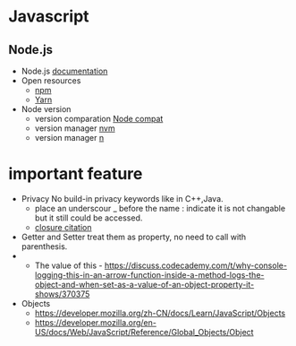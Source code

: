 # Javascript

## Node.js 
  - Node.js [documentation](https://nodejs.org/dist/latest/docs/api/documentation.html)
  - Open resources 
    - [npm](https://www.npmjs.com/) 
    - [Yarn](https://classic.yarnpkg.com/en/)
  - Node version
    - version comparation [Node compat](https://node.green/)
    - version manager [nvm](https://github.com/nvm-sh/nvm) 
    - version manager [n](https://github.com/nvm-sh/nvm)

# important feature 
  - Privacy 
    No build-in privacy keywords like in C++,Java.
    - place an underscour _ before the name : indicate it is not changable but it still could be accessed.
    - [closure citation](https://discuss.codecademy.com/t/are-there-other-ways-to-bring-privacy-to-our-objects/368646)
  - Getter and Setter
    treat them as property, no need to call with parenthesis.
  -  * The value of this 
    - https://discuss.codecademy.com/t/why-console-logging-this-in-an-arrow-function-inside-a-method-logs-the-object-and-when-set-as-a-value-of-an-object-property-it-shows/370375
  - Objects 
    - https://developer.mozilla.org/zh-CN/docs/Learn/JavaScript/Objects 
    - https://developer.mozilla.org/en-US/docs/Web/JavaScript/Reference/Global_Objects/Object
